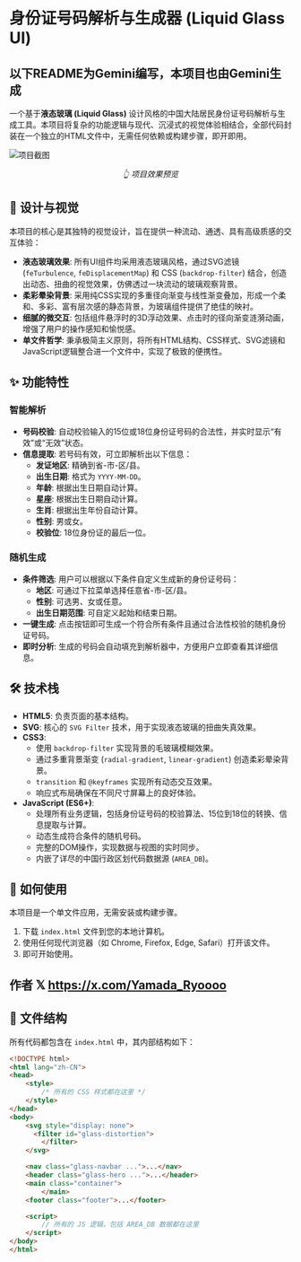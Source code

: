 # 身份证号码解析与生成器 (Liquid Glass UI)

## 以下README为Gemini编写，本项目也由Gemini生成

一个基于**液态玻璃 (Liquid Glass)** 设计风格的中国大陆居民身份证号码解析与生成工具。本项目将复杂的功能逻辑与现代、沉浸式的视觉体验相结合，全部代码封装在一个独立的HTML文件中，无需任何依赖或构建步骤，即开即用。

![项目截图](https://pub-681fd15ba1da46678479fcb69a8fc7a6.r2.dev/preview.png)
*<p align="center">👆 项目效果预览</p>*

## 🎨 设计与视觉

本项目的核心是其独特的视觉设计，旨在提供一种流动、通透、具有高级质感的交互体验：

* **液态玻璃效果**: 所有UI组件均采用液态玻璃风格，通过SVG滤镜 (`feTurbulence`, `feDisplacementMap`) 和 CSS (`backdrop-filter`) 结合，创造出动态、扭曲的视觉效果，仿佛透过一块流动的玻璃观察背景。
* **柔彩晕染背景**: 采用纯CSS实现的多重径向渐变与线性渐变叠加，形成一个柔和、多彩、富有层次感的静态背景，为玻璃组件提供了绝佳的映衬。
* **细腻的微交互**: 包括组件悬浮时的3D浮动效果、点击时的径向渐变涟漪动画，增强了用户的操作感知和愉悦感。
* **单文件哲学**: 秉承极简主义原则，将所有HTML结构、CSS样式、SVG滤镜和JavaScript逻辑整合进一个文件中，实现了极致的便携性。

## ✨ 功能特性

### 智能解析

* **号码校验**: 自动校验输入的15位或18位身份证号码的合法性，并实时显示“有效”或“无效”状态。
* **信息提取**: 若号码有效，可立即解析出以下信息：
    * **发证地区**: 精确到省-市-区/县。
    * **出生日期**: 格式为 `YYYY-MM-DD`。
    * **年龄**: 根据出生日期自动计算。
    * **星座**: 根据出生日期自动计算。
    * **生肖**: 根据出生年份自动计算。
    * **性别**: 男或女。
    * **校验位**: 18位身份证的最后一位。

### 随机生成

* **条件筛选**: 用户可以根据以下条件自定义生成新的身份证号码：
    * **地区**: 可通过下拉菜单选择任意省-市-区/县。
    * **性别**: 可选男、女或任意。
    * **出生日期范围**: 可自定义起始和结束日期。
* **一键生成**: 点击按钮即可生成一个符合所有条件且通过合法性校验的随机身份证号码。
* **即时分析**: 生成的号码会自动填充到解析器中，方便用户立即查看其详细信息。

## 🛠️ 技术栈

* **HTML5**: 负责页面的基本结构。
* **SVG**: 核心的 `SVG Filter` 技术，用于实现液态玻璃的扭曲失真效果。
* **CSS3**:
    * 使用 `backdrop-filter` 实现背景的毛玻璃模糊效果。
    * 通过多重背景渐变 (`radial-gradient`, `linear-gradient`) 创造柔彩晕染背景。
    * `transition` 和 `@keyframes` 实现所有动态交互效果。
    * 响应式布局确保在不同尺寸屏幕上的良好体验。
* **JavaScript (ES6+)**:
    * 处理所有业务逻辑，包括身份证号码的校验算法、15位到18位的转换、信息提取与计算。
    * 动态生成符合条件的随机号码。
    * 完整的DOM操作，实现数据与视图的实时同步。
    * 内嵌了详尽的中国行政区划代码数据源 (`AREA_DB`)。

## 🚀 如何使用

本项目是一个单文件应用，无需安装或构建步骤。

1.  下载 `index.html` 文件到您的本地计算机。
2.  使用任何现代浏览器（如 Chrome, Firefox, Edge, Safari）打开该文件。
3.  即可开始使用。


## 作者 𝕏 https://x.com/Yamada_Ryoooo

## 📄 文件结构

所有代码都包含在 `index.html` 中，其内部结构如下：

```html
<!DOCTYPE html>
<html lang="zh-CN">
<head>
    <style>
        /* 所有的 CSS 样式都在这里 */
    </style>
</head>
<body>
    <svg style="display: none">
      <filter id="glass-distortion">
        </filter>
    </svg>

    <nav class="glass-navbar ...">...</nav>
    <header class="glass-hero ...">...</header>
    <main class="container">
        </main>
    <footer class="footer">...</footer>

    <script>
        // 所有的 JS 逻辑，包括 AREA_DB 数据都在这里
    </script>
</body>
</html>
